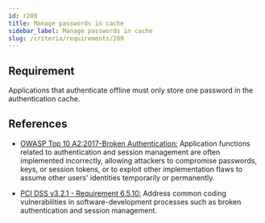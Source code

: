 ```yaml
---
id: r209
title: Manage passwords in cache
sidebar_label: Manage passwords in cache
slug: /criteria/requirements/209
---
```


## Requirement

Applications that authenticate offline
must only store one password
in the authentication cache.

## References

- [OWASP Top 10 A2:2017-Broken Authentication:](https://owasp.org/www-project-top-ten/OWASP_Top_Ten_2017/Top_10-2017_A2-Broken_Authentication)
Application functions related to
authentication and session management
are often implemented incorrectly,
allowing attackers to compromise passwords,
keys, or session tokens,
or to exploit other implementation flaws
to assume other users' identities temporarily
or permanently.

- [PCI DSS v3.2.1 - Requirement 6.5.10:](https://www.pcisecuritystandards.org/documents/PCI_DSS_v3-2-1.pdf)
Address common coding vulnerabilities
in software-development processes
such as broken authentication
and session management.
